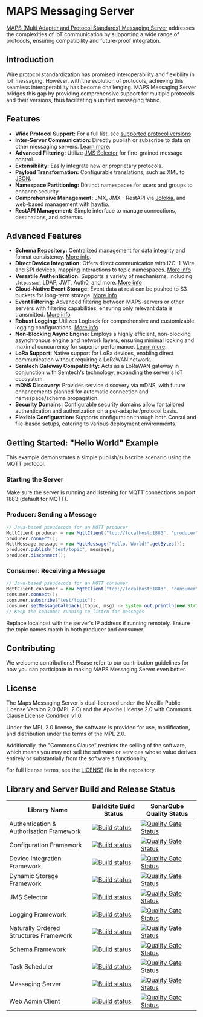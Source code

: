 # MAPS Messaging Server

[MAPS (Multi Adapter and Protocol Standards) Messaging Server](https://www.mapsmessaging.io/) addresses the complexities of IoT communication by supporting a wide range of protocols, ensuring compatibility and future-proof integration.

## Introduction
Wire protocol standardization has promised interoperability and flexibility in IoT messaging. However, with the evolution of protocols, achieving this seamless interoperability has become challenging. MAPS Messaging Server bridges this gap by providing comprehensive support for multiple protocols and their versions, thus facilitating a unified messaging fabric.

## Features
- **Wide Protocol Support:** For a full list, see [supported protocol versions](https://www.mapsmessaging.io/protocol_support.html).
- **Inter-Server Communication:** Directly publish or subscribe to data on other messaging servers. [Learn more](https://www.mapsmessaging.io/InterServerConnection_config.html).
- **Advanced Filtering:** Utilize [JMS Selector](https://github.com/Maps-Messaging/jms_selector_parser) for fine-grained message control.
- **Extensibility:** Easily integrate new or proprietary protocols.
- **Payload Transformation:** Configurable translations, such as XML to [JSON](https://github.com/Maps-Messaging/mapsmessaging_server/tree/main/src/main/java/io/mapsmessaging/api/transformers).
- **Namespace Partitioning:** Distinct namespaces for users and groups to enhance security.
- **Comprehensive Management:** JMX, JMX - RestAPI via [Jolokia](https://jolokia.org/), and web-based management with [hawtio](https://hawt.io/).
- **RestAPI Management:** Simple interface to manage connections, destinations, and schemas.

## Advanced Features

- **Schema Repository:** Centralized management for data integrity and format consistency. [More info](https://github.com/Maps-Messaging/schemas).
- **Direct Device Integration:** Offers direct communication with I2C, 1-Wire, and SPI devices, mapping interactions to topic namespaces. [More info](https://github.com/Maps-Messaging/device_integration)
- **Versatile Authentication:** Supports a variety of mechanisms, including `.htpasswd`, LDAP, JWT, Auth0, and more. [More info](https://github.com/Maps-Messaging/authentication_library)
- **Cloud-Native Event Storage:** Event data at rest can be pushed to S3 buckets for long-term storage. [More info](https://github.com/Maps-Messaging/dynamic_storage)
- **Event Filtering:** Advanced filtering between MAPS-servers or other servers with filtering capabilities, ensuring only relevant data is transmitted. [More info](https://github.com/Maps-Messaging/jms_selector_parser)
- **Robust Logging:** Utilizes Logback for comprehensive and customizable logging configurations.  [More info](https://github.com/Maps-Messaging/simple_logging)
- **Non-Blocking Async Engine:** Employs a highly efficient, non-blocking asynchronous engine and network layers, ensuring minimal locking and maximal concurrency for superior performance. [Learn more](https://github.com/Maps-Messaging/non_block_task_scheduler).
- **LoRa Support:** Native support for LoRa devices, enabling direct communication without requiring a LoRaWAN network.
- **Semtech Gateway Compatibility:** Acts as a LoRaWAN gateway in conjunction with Semtech's technology, expanding the server's IoT ecosystem.
- **mDNS Discovery:** Provides service discovery via mDNS, with future enhancements planned for automatic connection and namespace/schema propagation.
- **Security Domains:** Configurable security domains allow for tailored authentication and authorization on a per-adapter/protocol basis.
- **Flexible Configuration:** Supports configuration through both Consul and file-based setups, catering to various deployment environments.

## Getting Started: "Hello World" Example

This example demonstrates a simple publish/subscribe scenario using the MQTT protocol.

### Starting the Server

Make sure the server is running and listening for MQTT connections on port 1883 (default for MQTT).

### Producer: Sending a Message

```java
// Java-based pseudocode for an MQTT producer
MqttClient producer = new MqttClient("tcp://localhost:1883", "producer");
producer.connect();
MqttMessage message = new MqttMessage("Hello, World!".getBytes());
producer.publish("test/topic", message);
producer.disconnect();
```

### Consumer: Receiving a Message
```java
// Java-based pseudocode for an MQTT consumer
MqttClient consumer = new MqttClient("tcp://localhost:1883", "consumer");
consumer.connect();
consumer.subscribe("test/topic");
consumer.setMessageCallback((topic, msg) -> System.out.println(new String(msg.getPayload())));
// Keep the consumer running to listen for messages
```
Replace localhost with the server's IP address if running remotely. Ensure the topic names match in both producer and consumer.

## Contributing
We welcome contributions! Please refer to our contribution guidelines for how you can participate in making MAPS Messaging Server even better.

## License

The Maps Messaging Server is dual-licensed under the Mozilla Public License Version 2.0 (MPL 2.0) and the Apache License 2.0 with Commons Clause License Condition v1.0.

Under the MPL 2.0 license, the software is provided for use, modification, and distribution under the terms of the MPL 2.0.

Additionally, the "Commons Clause" restricts the selling of the software, which means you may not sell the software or services whose value derives entirely or substantially from the software's functionality.

For full license terms, see the [LICENSE](LICENSE) file in the repository.



## Library and Server Build and Release Status

| Library Name                             | Buildkite Build Status    | SonarQube Quality Status    |
|------------------------------------------|---------------------|---------------------|
| Authentication & Authorisation Framework | [![Build status](https://badge.buildkite.com/4fe7fb40cfdb2f718310fbc030aa1e9f0df618201fa21f9736.svg)](https://buildkite.com/mapsmessaging/040-authentication-and-authorisation-library-snapshot-build)| [![Quality Gate Status](https://sonarcloud.io/api/project_badges/measure?project=Authentication_Library&metric=alert_status)](https://sonarcloud.io/summary/new_code?id=Authentication_Library) |
| Configuration Framework                  | [![Build status](https://badge.buildkite.com/4baaf7dabe5696aa511753a916992c7fb84634991063da5477.svg)](https://buildkite.com/mapsmessaging/030-configuration-library-snapshot-build)| [![Quality Gate Status](https://sonarcloud.io/api/project_badges/measure?project=Configuration_Library&metric=alert_status)](https://sonarcloud.io/summary/new_code?id=Configuration_Library) |
| Device Integration Framework             | [![Build status](https://badge.buildkite.com/47e184de3ea886a8dc79016c4ae5797fddf74713e4f679d6be.svg)](https://buildkite.com/mapsmessaging/040-device-library-snapshot-build) | [![Quality Gate Status](https://sonarcloud.io/api/project_badges/measure?project=deviceLibrary&metric=alert_status)](https://sonarcloud.io/summary/new_code?id=deviceLibrary) |
| Dynamic Storage Framework                | [![Build status](https://badge.buildkite.com/dc6145d667ab8f1ff9822dc81cda4eca34016f715950478bf6.svg)](https://buildkite.com/mapsmessaging/040-dynamic-storage-snapshot-build) | [![Quality Gate Status](https://sonarcloud.io/api/project_badges/measure?project=dynamic_storage&metric=alert_status)](https://sonarcloud.io/summary/new_code?id=dynamic_storage) |
| JMS Selector                             | [![Build status](https://badge.buildkite.com/f583bc25c29d7d49b1d4566b07f06eda241d3de9c2cff056c0.svg)](https://buildkite.com/mapsmessaging/010-jms-selector-library-snapshot-build) | [![Quality Gate Status](https://sonarcloud.io/api/project_badges/measure?project=Maps-Messaging_jms_selector&metric=alert_status)](https://sonarcloud.io/summary/new_code?id=Maps-Messaging_jms_selector) |
| Logging Framework                        | [![Build status](https://badge.buildkite.com/ae632d6e5e09714b9746e1a38649b73f3843fb3aa9265b64de.svg)](https://buildkite.com/mapsmessaging/010-logging-framework-snapshot-build) | [![Quality Gate Status](https://sonarcloud.io/api/project_badges/measure?project=Simple_Logging&metric=alert_status)](https://sonarcloud.io/summary/new_code?id=Simple_Logging) |
| Naturally Ordered Structures Framework   | [![Build status](https://badge.buildkite.com/1a4f1cc90a99b5e19366acfbda446389d6a7597028360adeca.svg)](https://buildkite.com/mapsmessaging/010-natural-ordered-long-collection-snapshot-build) | [![Quality Gate Status](https://sonarcloud.io/api/project_badges/measure?project=Naturally_Ordered_Long_Collections&metric=alert_status)](https://sonarcloud.io/summary/new_code?id=Naturally_Ordered_Long_Collections) |
| Schema Framework                         | [![Build status](https://badge.buildkite.com/de2b96ee355ffe630a56381a08714000250a2b6b6aaa2b5777.svg)](https://buildkite.com/mapsmessaging/020-schema-library-snapshot-build) | [![Quality Gate Status](https://sonarcloud.io/api/project_badges/measure?project=Schemas&metric=alert_status)](https://sonarcloud.io/summary/new_code?id=Schemas) |
| Task Scheduler                           | [![Build status](https://badge.buildkite.com/ffcaa8c3475900a5a71cbc6a8e68ba12646f05de4fd3da1fb6.svg)](https://buildkite.com/mapsmessaging/020-non-blocking-task-scheduler-snapshot-build) | [![Quality Gate Status](https://sonarcloud.io/api/project_badges/measure?project=Non_Blocking_Task_Scheduler&metric=alert_status)](https://sonarcloud.io/summary/new_code?id=Non_Blocking_Task_Scheduler) |
| Messaging Server                         | [![Build status](https://badge.buildkite.com/5ae49cac0606f85c59688101fbcf49824f4dcf53b7b7c5e63f.svg)](https://buildkite.com/mapsmessaging/090-server-snapshot-build)| [![Quality Gate Status](https://sonarcloud.io/api/project_badges/measure?project=Maps-Messaging_mapsmessaging_server&metric=alert_status)](https://sonarcloud.io/summary/new_code?id=Maps-Messaging_mapsmessaging_server)|
| Web Admin Client                         | [![Build status](https://badge.buildkite.com/7cc9381cb4e32048a4978e91f483113a47217238b29461534e.svg)](https://buildkite.com/mapsmessaging/060-maps-web-client)| [![Quality Gate Status](https://sonarcloud.io/api/project_badges/measure?project=web-admin-client&metric=alert_status)](https://sonarcloud.io/summary/new_code?id=web-admin-client)|







